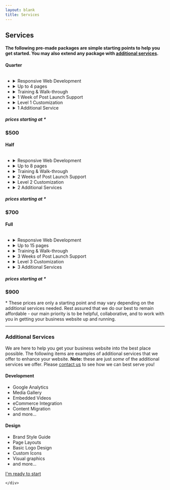 ```yaml
---
layout: blank
title: Services
---
```

<div class="row_md row_trim_bottom">
	<div class="container_lg">
		<div class="text_center">
			<h2 class="text_charcoal">Services</h2>
			<h4>The following pre-made packages are simple starting points to help you get started. You may also extend any package with <a href="#add-ons">additional services</a>. </h4>
		</div>
	</div>
</div>
<div class="row_sm">
	<div class="container_xl">
		<div class="column_thirds">
			<div class="column_third_block">
				<div class="card">
					<div class="card_title text_center bg_dark border_bottom_gold">
						<h4 class="text_regular text_trim_bottom text_white">Quarter</h4>
						<img class="card_tier" src="{{site.url}}/assets/moon_quarter.png" alt="">
					</div>
					<div class="card_content">
						<ul class="card_list">
							<li class="card_list_item card_item_active">
								<details>
								<summary>Responsive Web Development</summary>
								<div class="card_item_summary_gold">Responsive web development ensures that your website is viewable on all devices. Users can expect to have a quality experience when viewing your website on desktop computers, laptops, tablets, and mobile phones.</div>
								</details>
							</li>
							<li class="card_list_item card_item_active">
								<details>
								<summary>Up to 4 pages</summary>
								<div class="card_item_summary_gold">For example: a home page, an about page, a blog page, contact page, and so forth.</div>
								</details>
							</li>
							<li class="card_list_item card_item_active">
								<details>
								<summary>Training & Walk-through</summary>
								<div class="card_item_summary_gold">Prior to launching your site, we offer an on-call walk-through of how your website was built, along with how to manage your content.</div>
								</details>
							</li>
							<li class="card_list_item card_item_active">
								<details>
								<summary>1 Week of Post Launch Support</summary>
								<div class="card_item_summary_gold">
									After your website goes live, we will be more than happy to  offer assistance with any questions or issues you might have for <span class="text_underline">one week</span>.
								</div>
								</details>
							</li>
							<li class="card_list_item card_item_active">
								<details>
									<summary>Level 1 Customization</summary>
									<div class="card_item_summary_gold">
										We'll be more than happy to help style your website to match your company branding by using your color palette, available fonts, page layouts, icons, and other user interface components.
									</div>
								</details>
							</li>
							<li class="card_list_item card_item_active">
								<details>
									<summary>1 Additional Service</summary>
									<div class="card_item_summary_gold">
										We can configure <a class="text_dark text_underline" href="#add-ons">1 additional service</a> of your choice.
									</div>
								</details>
							</li>
						</ul>
						<h5 class="card_price text_center">prices starting at <span class="text_red">*</span></h5>
						<h3 class="text_center">$500</h3>
						<!-- <a href class="card_cta_gold">Details</a> -->
					</div>
				</div>
			</div>
			<div class="column_third_block">
				<div class="card">
					<div class="card_title text_center bg_dark border_bottom_blue">
						<h4 class="text_regular text_trim_bottom text_white">Half</h4>
						<img class="card_tier" src="{{site.url}}/assets/moon_half.png" alt="">
					</div>
					<div class="card_content">
						<ul class="card_list">
							<li class="card_list_item card_item_active">
								<details>
									<summary>Responsive Web Development</summary>
									<div class="card_item_summary_blue">Responsive web development ensures that your website is viewable on all devices. Users can expect to have a quality experience when viewing your website on desktop computers, laptops, tablets, and mobile phones.</div>
								</details>
							</li>
							<li class="card_list_item card_item_active">
								<details>
									<summary>Up to 8 pages</summary>
									<div class="card_item_summary_blue">For example: a home page, an about page, a blog page, contact page, FAQ, products, services, and so forth.</div>
								</details>
							</li>
							<li class="card_list_item card_item_active">
								<details>
									<summary>Training & Walk-through</summary>
									<div class="card_item_summary_blue">Prior to launching your site, we offer an on-call walk-through of how your website was built, along with how to manage your content.</div>
								</details>
							</li>
							<li class="card_list_item card_item_active">
								<details>
									<summary>2 Weeks of Post Launch Support</summary>
									<div class="card_item_summary_blue">
										After your website goes live, we will be more than happy to  offer assistance with any questions or issues you might have for <span class="text_underline">two weeks</span>.
									</div>
								</details>
							</li>
							<li class="card_list_item card_item_active">
								<details>
									<summary>Level 2 Customization</summary>
									<div class="card_item_summary_blue">
										We'll style your website to match your company branding by using your color palette, available fonts, page layouts, icons, and other user interface components. In addition, we offer a few animations and user interactions throughout your pages as well.
									</div>
								</details>
							</li>
							<li class="card_list_item card_item_active">
								<details>
									<summary>2 Additional Services</summary>
									<div class="card_item_summary_blue">
										We can configure <a class="text_dark text_underline" href="#add-ons">2 additional services</a> of your choice.
									</div>
								</details>
							</li>
						</ul>
						<h5 class="card_price text_center">prices starting at <span class="text_red">*</span></h5>
						<h3 class="text_center">$700</h3>
						<!-- <div class="card_cta_blue">Details</div> -->
					</div>
				</div>
			</div>
			<div class="column_third_block">
				<div class="card">
					<div class="card_title text_center bg_dark border_bottom_jungle">
						<h4 class="text_regular text_trim_bottom text_white">Full</h4>
						<img class="card_tier" src="{{site.url}}/assets/moon_full.png" alt="">
					</div>
					<div class="card_content">
						<ul class="card_list">
							<li class="card_list_item card_item_active">
								<details>
									<summary>Responsive Web Development</summary>
									<div class="card_item_summary_jungle">Responsive web development ensures that your website is viewable on all devices. Users can expect to have a quality experience when viewing your website on desktop computers, laptops, tablets, and mobile phones.</div>
								</details>
							</li>
							<li class="card_list_item card_item_active">
								<details>
									<summary>Up to 15 pages</summary>
									<div class="card_item_summary_jungle">For example: a home page, an about page, a blog page, contact page, FAQ, products, services, and so forth.</div>
								</details>
							</li>
							<li class="card_list_item card_item_active">
								<details>
									<summary>Training & Walk-through</summary>
									<div class="card_item_summary_jungle">Prior to launching your site, we offer an on-call walk-through of how your website was built, along with how to manage your content.</div>
								</details>
							</li>
							<li class="card_list_item card_item_active">
								<details>
									<summary>3 Weeks of Post Launch Support</summary>
									<div class="card_item_summary_jungle">
										After your website goes live, we will be more than happy to  offer assistance with any questions or issues you might have for <span class="text_underline">three weeks</span>.
									</div>
								</details>
							</li>
							<li class="card_list_item card_item_active">
								<details>
									<summary>Level 3 Customization</summary>
									<div class="card_item_summary_jungle">
										We offer more than just styling your website to match your company branding. We'll also help integrate customized interactions, animations, and work with you to extend any functionality you can imagine.
									</div>
								</details>
							</li>
							<li class="card_list_item card_item_active">
								<details>
									<summary>3 Additional Services</summary>
									<div class="card_item_summary_jungle">
										We can configure <a class="text_dark text_underline" href="#add-ons">3 additional services</a> of your choice.
									</div>
								</details>
							</li>
						</ul>
						<h5 class="card_price text_center">prices starting at <span class="text_red">*</span></h5>
						<h3 class="text_center">$900</h3>
<!-- 						<div class="card_cta_jungle">Details</div> -->
					</div>
				</div>
			</div>
		</div>
	<p><span class="text_red">*</span> These prices are only a starting point and may vary depending on the additional services needed. Rest assured that we do our best to remain affordable - our main priority is to be helpful, collaborative, and to work with you in getting your business website up and running.</p>
	</div>
</div>
<hr class="divider">

<div id="add-ons" class="row_sm">
	<div class="container_lg">
		<h3 class="text_center">Additional Services</h3>
		<p class="text_center">We are here to help you get your business website into the best place possible. The following items are examples of additional services that we offer to enhance your website. <strong>Note:</strong> these are just <em>some</em> of the additional services we offer. Please <a href="/contact">contact us</a> to see how we can best serve you!</p>
		<div class="column_half">
			<div class="column_half_block">
				<h4 class="text_center text_regular">Development</h4>
				<ul class="page_base_list text_center">
					<li>Google Analytics</li>
					<li>Media Gallery</li>
					<li>Embedded Videos</li>
					<li>eCommerce Integration</li>
					<li>Content Migration</li>
					<li>and more...</li>
				</ul>
			</div>
			<div class="column_half_block">
				<h4 class="text_center text_regular">Design</h4>
				<ul class="page_base_list text_center">
					<li>Brand Style Guide</li>
					<li>Page Layouts</li>
					<li>Basic Logo Design</li>
					<li>Custom Icons</li>
					<li>Visual graphics</li>
					<li>and more...</li>
				</ul>
			</div>
		</div>
		<div class="row"></div>
			<a class="page_submit" href="/contact">I'm ready to start</a>
		<div class="row"></div>

	</div>
</div>